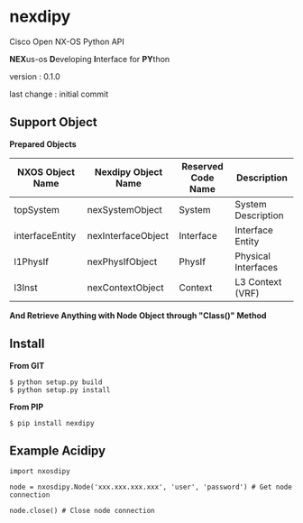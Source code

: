 # nexdipy
Cisco Open NX-OS Python API

**NEX**us-os **D**eveloping **I**nterface for **PY**thon

version : 0.1.0

last change : initial commit

## Support Object

**Prepared Objects**

| NXOS Object Name | Nexdipy Object Name | Reserved Code Name | Description |
|------------------|---------------------|--------------------|-------------|
| topSystem | nexSystemObject | System | System Description |
| interfaceEntity | nexInterfaceObject | Interface | Interface Entity |
| l1PhysIf | nexPhysIfObject | PhysIf | Physical Interfaces |
| l3Inst | nexContextObject | Context | L3 Context (VRF) |

**And Retrieve Anything with Node Object through "Class()" Method**

## Install

**From GIT**

	$ python setup.py build
	$ python setup.py install

**From PIP**

	$ pip install nexdipy

## Example Acidipy

	import nxosdipy
	
	node = nxosdipy.Node('xxx.xxx.xxx.xxx', 'user', 'password') # Get node connection
	
	node.close() # Close node connection
